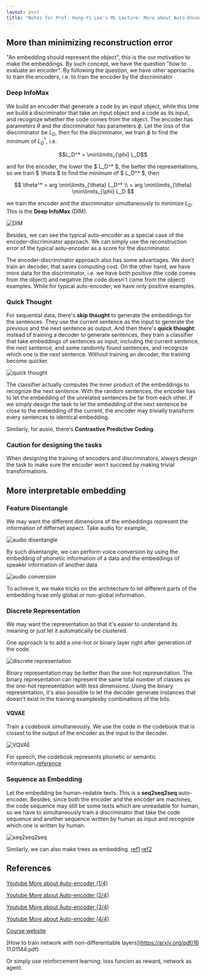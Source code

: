 ```yaml
---
layout: post
title: "Notes for Prof. Hung-Yi Lee's ML Lecture: More about Auto-Encoder"
---
```


## More than minimizing reconstruction error

"An embedding should represent the object", this is the our motivation to make the embeddings. By such concept, we have the question "how to evaluate an encoder". By following the question, we have other approachs to train the encoders, i.e. to train the encoder by the discriminator

### Deep InfoMax

We build an encoder that generate a code by an input object, while this time we build a discriminator that take an input object and a code as its input, and recognize whether the code comes from the object. The encoder has parameters $\theta$ and the discriminator has parameters $\phi$. Let the loss of the diecriminator be $L_D$, then for the discriminator, we train $\phi$ to find the minimum of $L_D^*$, i.e.

$$L_D^* = \min\limits_{\phi} L_D$$

and for the encoder, the lower the $ L_D^* $, the better the representations, so we train $ \theta $ to find the minimum of $ L_D^* $, then

$$ \theta^* = arg \min\limits_{\theta} L_D^* \\
=  arg \min\limits_{\theta} \min\limits_{\phi} L_D $$

we train the encoder and the discriminator simultaneously to minimize $L_D$. This is the **Deep InfoMax** (DIM).

![DIM](https://baliuzeger.github.io/sjl/assets/images/HYL_ML_more_auto_encoder/DIM.png)

Besides, we can see the typical auto-encoder as a special case of the encoder-discriminator approach. We can simply use the reconstruction error of the typical aotu-encoder as a score for the discriminator.

The encoder-discriminator approach also has some advantages. We don't train an decoder, that saves computing cost. On the other hand, we have more data for the discriminator, i.e. we have both positive (the code comes from the object) and negative (the code doesn't come from the object) examples. While for typical auto-encoder, we have only positive examples.

### Quick Thought

For sequential data, there's **skip thought** to generate the embeddings for the sentences. They use the current sentence as the input to generate the previous and the next sentence as output. And then there's **quick thought**: instead of training a decoder to generate sentences, they train a classifier that take embeddings of sentences as input, including the current sentence, the next sentence, and some randomly found sentences, and recognize which one is the next sentence. Without training an decoder, the training become quicker.

![quick thought](https://baliuzeger.github.io/sjl/assets/images/HYL_ML_more_auto_encoder/quick-thought.png)


The classifier actually computes the inner product of the embeddings to recognize the next sentence. With the random sentences, the encoder has to let the embedding of the unrelated sentences be far from each other. If we simply design the task to let the embedding of the next sentence be close to the embedding of the current, the encoder may trivially transform every sentences to identical embedding.

Similarly, for ausio, there's **Contrastive Predictive Coding**.

### Caution for designing the tasks

When designing the training of encoders and discriminators, always design the task to make sure the encoder won't succeed by making trivial transformations.

## More interpretable embedding

### Feature Disentangle

We may want the different dimensions of the embeddings represent the information of differnet aspect. Take audio for example,

![audio disentangle](https://baliuzeger.github.io/sjl/assets/images/HYL_ML_more_auto_encoder/audio-desentangle.png)

By such disentangle, we can perform voice conversion by using the embedding of phonetic information of a data and the embeddings of speaker information of another data

![audio conversion](https://baliuzeger.github.io/sjl/assets/images/HYL_ML_more_auto_encoder/voice-conversion.png)

To achieve it, we make tricks on the architecture to let different parts of the embedding hvae only global or non-global information.

### Discrete Representation

We may want the representation so that it's easier to understand its meaning or just let it automatically be clustered.

One approach is to add a one-hot or binary layer right after generation of the code.

![discrete representation](https://baliuzeger.github.io/sjl/assets/images/HYL_ML_more_auto_encoder/discrete-representation.png)

Binary representation may be better than the one-hot representation. The binary representation can represent the same total number of classes as the one-hot representation with less dimensions. Using the binary representation, it's also possible to let the decoder generate instances that doesn't exist in the training examplesby combinations of the bits.

#### VQVAE

Train a codebook simultaneously. We use the code in the codebook that is closest to the output of the encoder as the input to the decoder.

![VQVAE](https://baliuzeger.github.io/sjl/assets/images/HYL_ML_more_auto_encoder/VQVAE.png)

For speech, the codebook represents phonetic or semantic information.[reference](https://arxiv.org/pdf/1901.08810.pdf)

### Sequence as Embedding

Let the embedding be human-redable texts. This is a **seq2seq2seq** auto-encoder. Besides, since both the encoder and the encoder are machines, the code sequence may still be some texts which are unreadable for human, so we have to simultaneously train a discriminator that take the code sequence and another sequence written by human as input and recognize which one is written by human.

![seq2seq2seq](https://baliuzeger.github.io/sjl/assets/images/HYL_ML_more_auto_encoder/seq2seq2seq.png)

Similarly, we can also make trees as embedding. [ref1](https://arxiv.org/abs/1806.07832) [ref2](https://arxiv.org/abs/1904.03746)

## References

[Youtube More about Auto-encoder (1/4)](https://www.youtube.com/watch?v=6ZWu4L7XOiQ&list=PLJV_el3uVTsOK_ZK5L0Iv_EQoL1JefRL4&index=48)

[Youtube More about Auto-encoder (2/4)](https://www.youtube.com/watch?v=hhsfEaVaeQU&list=PLJV_el3uVTsOK_ZK5L0Iv_EQoL1JefRL4&index=49)

[Youtube More about Auto-encoder (3/4)](https://www.youtube.com/watch?v=ZRyoCBCFMOs&list=PLJV_el3uVTsOK_ZK5L0Iv_EQoL1JefRL4&index=50)

[Youtube More about Auto-encoder (4/4)](https://www.youtube.com/watch?v=DRLsw4CshqU&list=PLJV_el3uVTsOK_ZK5L0Iv_EQoL1JefRL4&index=51)

[Course website](https://speech.ee.ntu.edu.tw/~hylee/ml/2020-spring.html)

[How to train network with non-differentiable layers](https://arxiv.org/pdf/16 11.01144.pdf)

Or simply use reinforcement learning: loss funcion as reward, network as agent.
